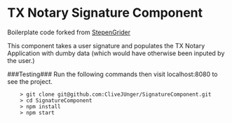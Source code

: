 # TX Notary Signature Component

Boilerplate code forked from [StepenGrider](https://github.com/StephenGrider/ReduxSimpleStarter)

This component takes a user signature and populates the TX Notary Application with dumby data (which would have otherwise been inputed by the user.)

###Testing###
Run the following commands then visit localhost:8080 to see the project.

```
	> git clone git@github.com:CliveJUnger/SignatureComponent.git
	> cd SignatureComponent
	> npm install
	> npm start
```



